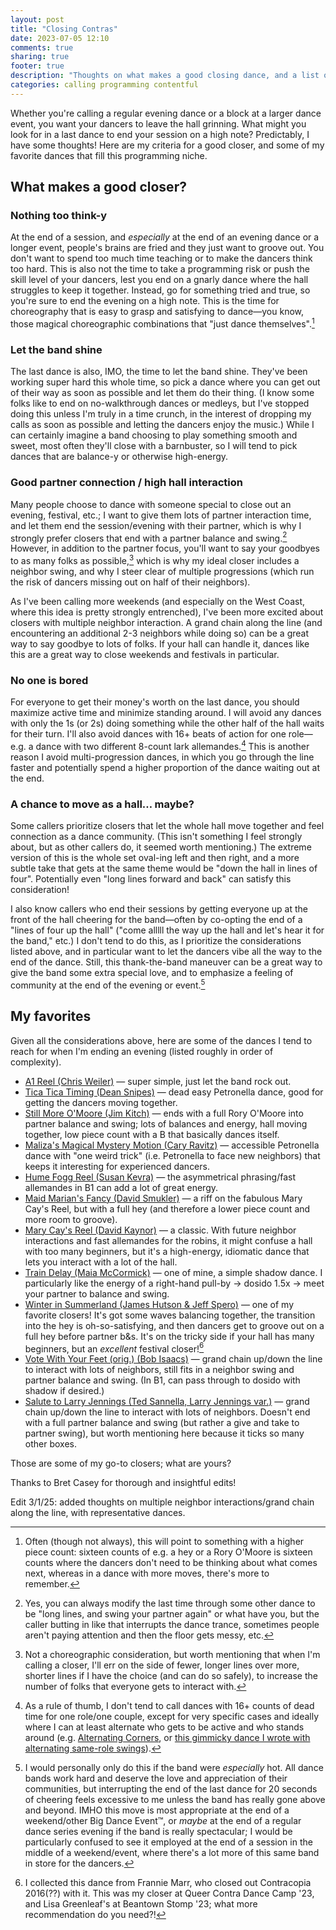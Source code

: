 ```yaml
---
layout: post
title: "Closing Contras"
date: 2023-07-05 12:10
comments: true
sharing: true
footer: true
description: "Thoughts on what makes a good closing dance, and a list of my faves."
categories: calling programming contentful
---
```


Whether you're calling a regular evening dance or a block at a larger dance event, you want your dancers to leave the hall grinning. What might you look for in a last dance to end your session on a high note? Predictably, I have some thoughts! Here are my criteria for a good closer, and some of my favorite dances that fill this programming niche.

## What makes a good closer?
### Nothing too think-y
At the end of a session, and _especially_ at the end of an evening dance or a longer event, people's brains are fried and they just want to groove out. You don't want to spend too much time teaching or to make the dancers think too hard. This is also not the time to take a programming risk or push the skill level of your dancers, lest you end on a gnarly dance where the hall struggles to keep it together. Instead, go for something tried and true, so you're sure to end the evening on a high note.<!--more--> This is the time for choreography that is easy to grasp and satisfying to dance—you know, those magical choreographic combinations that "just dance themselves".[^1]

### Let the band shine
The last dance is also, IMO, the time to let the band shine. They've been working super hard this whole time, so pick a dance where you can get out of their way as soon as possible and let them do their thing. (I know some folks like to end on no-walkthrough dances or medleys, but I've stopped doing this unless I'm truly in a time crunch, in the interest of dropping my calls as soon as possible and letting the dancers enjoy the music.) While I can certainly imagine a band choosing to play something smooth and sweet, most often they'll close with a barnbuster, so I will tend to pick dances that are balance-y or otherwise high-energy.

### Good partner connection / high hall interaction
Many people choose to dance with someone special to close out an evening, festival, etc.; I want to give them lots of partner interaction time, and let them end the session/evening with their partner, which is why I strongly prefer closers that end with a partner balance and swing.[^2] However, in addition to the partner focus, you'll want to say your goodbyes to as many folks as possible,[^3] which is why my ideal closer includes a neighbor swing, and why I steer clear of multiple progressions (which run the risk of dancers missing out on half of their neighbors).

As I've been calling more weekends (and especially on the West Coast, where this idea is pretty strongly entrenched), I've been more excited about closers with multiple neighbor interaction. A grand chain along the line (and encountering an additional 2-3 neighbors while doing so) can be a great way to say goodbye to lots of folks. If your hall can handle it, dances like this are a great way to close weekends and festivals in particular.

### No one is bored
For everyone to get their money's worth on the last dance, you should maximize active time and minimize standing around. I will avoid any dances with only the 1s (or 2s) doing something while the other half of the hall waits for their turn. I'll also avoid dances with 16+ beats of action for one role—e.g. a dance with two different 8-count lark allemandes.[^4] This is another reason I avoid multi-progression dances, in which you go through the line faster and potentially spend a higher proportion of the dance waiting out at the end.

### A chance to move as a hall… maybe?
Some callers prioritize closers that let the whole hall move together and feel connection as a dance community. (This isn't something I feel strongly about, but as other callers do, it seemed worth mentioning.) The extreme version of this is the whole set oval-ing left and then right, and a more subtle take that gets at the same theme would be "down the hall in lines of four". Potentially even "long lines forward and back" can satisfy this consideration!

I also know callers who end their sessions by getting everyone up at the front of the hall cheering for the band—often by co-opting the end of a "lines of four up the hall" ("come alllll the way up the hall and let's hear it for the band," etc.) I don't tend to do this, as I prioritize the considerations listed above, and in particular want to let the dancers vibe all the way to the end of the dance. Still, this thank-the-band maneuver can be a great way to give the band some extra special love, and to emphasize a feeling of community at the end of the evening or event.[^5]
## My favorites
Given all the considerations above, here are some of the dances I tend to reach for when I'm ending an evening (listed roughly in order of complexity).

- [A1 Reel (Chris Weiler)](http://caller.chrisweiler.ws/dances.htm#a1reel) — super simple, just let the band rock out.
- [Tica Tica Timing (Dean Snipes)](https://www.ibiblio.org/contradance/thecallersbox/dance.php?id=11680) — dead easy Petronella dance, good for getting the dancers moving together.
- [Still More O'Moore (Jim Kitch)](https://contradb.com/dances/1501) — ends with a full Rory O'Moore into partner balance and swing; lots of balances and energy, hall moving together, low piece count with a B that basically dances itself.
- [Maliza's Magical Mystery Motion (Cary Ravitz)](https://www.dance.ravitz.us/#mmm) — accessible Petronella dance with "one weird trick" (i.e. Petronella to face new neighbors) that keeps it interesting for experienced dancers.
- [Hume Fogg Reel (Susan Kevra)](https://www.ibiblio.org/contradance/thecallersbox/dance.php?id=14501) — the asymmetrical phrasing/fast allemandes in B1 can add a lot of great energy.
- [Maid Marian's Fancy (David Smukler)](https://davidsmukler.syracusecountrydancers.org/contras-etc-tried-and-true/#marian) — a riff on the fabulous Mary Cay's Reel, but with a full hey (and therefore a lower piece count and more room to groove).
- [Mary Cay's Reel (David Kaynor)](https://www.ibiblio.org/contradance/thecallersbox/dance.php?id=10579) — a classic. With future neighbor interactions and fast allemandes for the robins, it might confuse a hall with too many beginners, but it's a high-energy, idiomatic dance that lets you interact with a lot of the hall.
- [Train Delay (Maia McCormick)](https://contra.maiamccormick.com/dances.html#traindelay) — one of mine, a simple shadow dance. I particularly like the energy of a right-hand pull-by → dosido 1.5x → meet your partner to balance and swing.
- [Winter in Summerland (James Hutson & Jeff Spero)](https://www.ibiblio.org/contradance/thecallersbox/dance.php?id=10882) — one of my favorite closers! It's got some waves balancing together, the transition into the hey is oh-so-satisfying, and then dancers get to groove out on a full hey before partner b&s. It's on the tricky side if your hall has many beginners, but an _excellent_ festival closer![^6]
- [Vote With Your Feet (orig.) (Bob Isaacs)](https://www.ibiblio.org/contradance/thecallersbox/dance.php?id=1956) — grand chain up/down the line to interact with lots of neighbors, still fits in a neighbor swing and partner balance and swing. (In B1, can pass through to dosido with shadow if desired.)
- [Salute to Larry Jennings (Ted Sannella, Larry Jennings var.)](https://contradb.com/dances/854) — grand chain up/down the line to interact with lots of neighbors. Doesn't end with a full partner balance and swing (but rather a give and take to partner swing), but worth mentioning here because it ticks so many other boxes.

Those are some of my go-to closers; what are yours?

<div class="credit">
	<p>Thanks to Bret Casey for thorough and insightful edits!</p>
	<p>Edit 3/1/25: added thoughts on multiple neighbor interactions/grand chain along the line, with representative dances.</p>
</div>

[^1]:  Often (though not always), this will point to something with a higher piece count: sixteen counts of e.g. a hey or a Rory O'Moore is sixteen counts where the dancers don't need to be thinking about what comes next, whereas in a dance with more moves, there's more to remember.

[^2]: Yes, you can always modify the last time through some other dance to be "long lines, and swing your partner again" or what have you, but the caller butting in like that interrupts the dance trance, sometimes people aren't paying attention and then the floor gets messy, etc.

[^3]: Not a choreographic consideration, but worth mentioning that when I'm calling a closer, I'll err on the side of fewer, longer lines over more, shorter lines if I have the choice (and can do so safely), to increase the number of folks that everyone gets to interact with.

[^4]: As a rule of thumb, I don't tend to call dances with 16+ counts of dead time for one role/one couple, except for very specific cases and ideally where I can at least alternate who gets to be active and who stands around (e.g. [Alternating Corners](https://www.ibiblio.org/contradance/thecallersbox/dance.php?id=10261), or [this gimmicky dance I wrote with alternating same-role swings](/dances.html#polywannacorner)).

[^5]: I would personally only do this if the band were _especially_ hot. All dance bands work hard and deserve the love and appreciation of their communities, but interrupting the end of the last dance for 20 seconds of cheering feels excessive to me unless the band has really gone above and beyond. IMHO this move is most appropriate at the end of a weekend/other Big Dance Event™, or _maybe_ at the end of a regular dance series evening if the band is really spectacular; I would be particularly confused to see it employed at the end of a session in the middle of a weekend/event, where there's a lot more of this same band in store for the dancers.

[^6]: I collected this dance from Frannie Marr, who closed out Contracopia 2016(??) with it. This was my closer at Queer Contra Dance Camp '23, and Lisa Greenleaf's at Beantown Stomp '23; what more recommendation do you need?!
